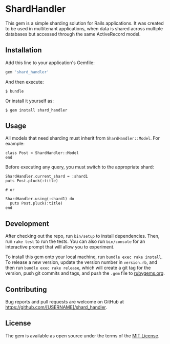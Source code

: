 # ShardHandler

This gem is a simple sharding solution for Rails applications. It was created
to be used in multitenant applications, when data is shared across multiple
databases but accessed through the same ActiveRecord model.

## Installation

Add this line to your application's Gemfile:

```ruby
gem 'shard_handler'
```

And then execute:

    $ bundle

Or install it yourself as:

    $ gem install shard_handler

## Usage

All models that need sharding must inherit from `ShardHandler::Model`. For
example:

    class Post < ShardHandler::Model
    end

Before executing any query, you must switch to the appropriate shard:

    ShardHandler.current_shard = :shard1
    puts Post.pluck(:title)

    # or

    ShardHandler.using(:shard1) do
      puts Post.pluck(:title)
    end

## Development

After checking out the repo, run `bin/setup` to install dependencies. Then, run
`rake test` to run the tests. You can also run `bin/console` for an interactive
prompt that will allow you to experiment.

To install this gem onto your local machine, run `bundle exec rake install`. To
release a new version, update the version number in `version.rb`, and then run
`bundle exec rake release`, which will create a git tag for the version, push
git commits and tags, and push the `.gem` file to
[rubygems.org](https://rubygems.org).

## Contributing

Bug reports and pull requests are welcome on GitHub at https://github.com/[USERNAME]/shard_handler.


## License

The gem is available as open source under the terms of the [MIT License](http://opensource.org/licenses/MIT).

